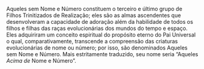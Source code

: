 ﻿Aqueles sem Nome e Número constituem o terceiro e último grupo de Filhos Trinitizados de Realização; eles são as almas ascendentes que desenvolveram a capacidade de adoração além da habilidade de todos os filhos e filhas das raças evolucionárias dos mundos do tempo e espaço. Eles adquiriram um conceito espiritual do propósito eterno do Pai Universal o qual, comparativamente, transcende a compreensão das criaturas evolucionárias de nome ou número; por isso, são denominados Aqueles sem Nome e Número. Mais estritamente traduzido, seu nome seria “Aqueles <I>Acima de</I> Nome e Número”.